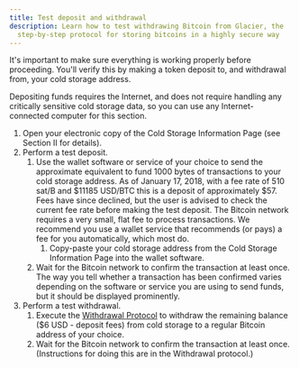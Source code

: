 ```yaml
---
title: Test deposit and withdrawal
description: Learn how to test withdrawing Bitcoin from Glacier, the
  step-by-step protocol for storing bitcoins in a highly secure way
---
```


It's important to make sure everything is working properly before proceeding.
You'll verify this by making a token deposit to, and withdrawal from, your cold
storage address.

Depositing funds requires the Internet, and does not require
handling any critically sensitive cold storage data, so you can use any
Internet-connected computer for this section.

1. Open your electronic copy of the
<span class="warning">Cold Storage Information Page</span> (see Section II for
details).
2. Perform a test deposit.
    1. Use the wallet software or service of your choice to send the approximate
    equivalent to fund 1000 bytes of transactions to your
    <span class="warning">cold storage address</span>.
    As of January 17, 2018, with a fee rate of 510 sat/B and $11185 USD/BTC this
    is a deposit of approximately $57. Fees have since declined, but the user is
    advised to check the current fee rate before making the test deposit.
    The Bitcoin network requires a very small, flat fee to process transactions. We
    recommend you use a wallet service that recommends (or pays) a fee for you
    automatically, which most do.
        1. Copy-paste your <span class="warning">cold storage address</span>
        from the <span class="warning">Cold Storage Information Page</span>
        into the wallet software.
    2. Wait for the Bitcoin network to confirm the transaction at least once.
    The way you tell whether a transaction has been confirmed varies depending
    on the software or service you are using to send funds, but it should be
    displayed prominently.
3. Perform a test withdrawal.
    1. Execute the [Withdrawal Protocol](../withdrawal/execution/) to withdraw
    the remaining balance ($6 USD - deposit fees) from cold storage to a regular
    Bitcoin address of your choice.
    2. Wait for the Bitcoin network to confirm the transaction at least once.
    (Instructions for doing this are in the Withdrawal protocol.)
